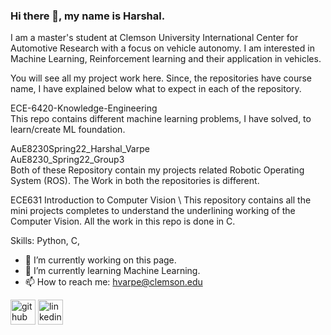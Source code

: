 ### Hi there 👋, my name is Harshal.

I am a master's student at Clemson University International Center for Automotive Research with a focus on vehicle autonomy.
I am interested in Machine Learning, Reinforcement learning and their application in vehicles.

You will see all my project work here. Since, the repositories have course name, I have explained below what to expect in each of the repository.

ECE-6420-Knowledge-Engineering\
This repo contains different machine learning problems, I have solved, to learn/create ML foundation.

AuE8230Spring22_Harshal_Varpe \
AuE8230_Spring22_Group3     
Both of these Repository contain my projects related Robotic Operating System (ROS). The Work in both the repositories is different.

 ECE631 Introduction to Computer Vision \ 
 This repository contains all the mini projects completes to understand the underlining working of the Computer Vision. All the work in this repo is done in C.



Skills: Python, C,

- 🔭 I’m currently working on this page. 
- 🌱 I’m currently learning Machine Learning. 
- 📫 How to reach me: hvarpe@clemson.edu 


[<img src='https://github.githubassets.com/images/modules/logos_page/Octocat.png' alt='github' height='40'>](https://github.com/Abetelgeusian)  [<img src='https://upload.wikimedia.org/wikipedia/commons/thumb/8/81/LinkedIn_icon.svg/2048px-LinkedIn_icon.svg.png' alt='linkedin' height='40'>](https://www.linkedin.com/in/harshal-varpe//)  
<!--
[![Top Langs](https://github-readme-stats.vercel.app/api/top-langs/?username=Abetelgeusian)](https://github.com/anuraghazra/github-readme-stats)

![GitHub stats](https://github-readme-stats.vercel.app/api?username=Abetelgeusian&show_icons=true)  
-->

